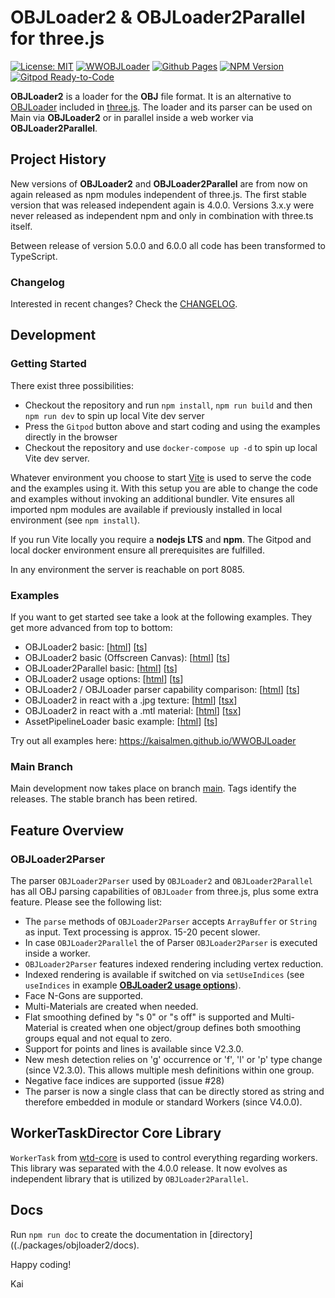# OBJLoader2 & OBJLoader2Parallel for three.js

[![License: MIT](https://img.shields.io/badge/License-MIT-yellow.svg)](https://github.com/kaisalmen/WWOBJLoader/blob/dev/LICENSE)
[![WWOBJLoader](https://github.com/kaisalmen/WWOBJLoader/actions/workflows/actions.yml/badge.svg)](https://github.com/kaisalmen/WWOBJLoader/actions/workflows/actions.yml)
[![Github Pages](https://img.shields.io/badge/GitHub-Pages-blue?logo=github)](https://kaisalmen.github.io/WWOBJLoader)
[![NPM Version](https://img.shields.io/npm/v/wwobjloader2.svg)](https://www.npmjs.com/package/wwobjloader2)
[![Gitpod Ready-to-Code](https://img.shields.io/badge/Gitpod-ready--to--code-blue?logo=gitpod)](https://gitpod.io/#https://github.com/kaisalmen/WWOBJLoader)

**OBJLoader2** is a loader for the **OBJ** file format. It is an alternative to [OBJLoader](https://github.com/mrdoob/three.js/blob/dev/examples/jsm/loaders/OBJLoader.js) included in [three.js](https://threejs.org). The loader and its parser can be used on Main via **OBJLoader2** or in parallel inside a web worker via **OBJLoader2Parallel**.

## Project History

New versions of **OBJLoader2** and **OBJLoader2Parallel** are from now on again released as npm modules independent of three.js. The first stable version that was released independent again is 4.0.0. Versions 3.x.y were never released as independent npm and only in combination with three.ts itself.

Between release of version 5.0.0 and 6.0.0 all code has been transformed to TypeScript.

### Changelog

Interested in recent changes? Check the [CHANGELOG](https://github.com/kaisalmen/WWOBJLoader/blob/main/CHANGELOG.md).

## Development

### Getting Started

There exist three possibilities:

* Checkout the repository and run `npm install`, `npm run build` and then `npm run dev` to spin up local Vite dev server
* Press the `Gitpod` button above and start coding and using the examples directly in the browser
* Checkout the repository and use `docker-compose up -d` to spin up local Vite dev server.

Whatever environment you choose to start [Vite](https://vitejs.dev/) is used to serve the code and the examples using it. With this setup you are able to change the code and examples without invoking an additional bundler. Vite ensures all imported npm modules are available if previously installed in local environment (see `npm install`).

If you run Vite locally you require a **nodejs LTS** and **npm**. The Gitpod and local docker environment ensure all prerequisites are fulfilled.

In any environment the server is reachable on port 8085.

### Examples

If you want to get started see take a look at the following examples. They get more advanced from top to bottom:

* OBJLoader2 basic: [[html](https://github.com/kaisalmen/WWOBJLoader/blob/main/packages/examples/obj2_basic.html)] [[ts](https://github.com/kaisalmen/WWOBJLoader/blob/main/packages/examples/src/examples/OBJLoader2BasicExample.ts)]
* OBJLoader2 basic (Offscreen Canvas): [[html](https://github.com/kaisalmen/WWOBJLoader/blob/main/packages/examples/obj2_basic_offscreen.html)] [[ts](https://github.com/kaisalmen/WWOBJLoader/blob/main/packages/examples/src/examples/OBJLoader2BasicExampleOffscreen.ts)]
* OBJLoader2Parallel basic: [[html](https://github.com/kaisalmen/WWOBJLoader/blob/main/packages/examples/obj2parallel_basic.html)] [[ts](https://github.com/kaisalmen/WWOBJLoader/blob/main/packages/examples/src/examples/OBJLoader2ParallelsBasicExample.ts)]
* OBJLoader2 usage options: [[html](https://github.com/kaisalmen/WWOBJLoader/blob/main/packages/examples/obj2_options.html)] [[ts](https://github.com/kaisalmen/WWOBJLoader/blob/main/packages/examples/src/examples/OBJLoader2OptionsExample.ts)]
* OBJLoader2 / OBJLoader parser capability comparison: [[html](https://github.com/kaisalmen/WWOBJLoader/blob/main/packages/examples/obj2_obj_compare.html)] [[ts](https://github.com/kaisalmen/WWOBJLoader/blob/main/packages/examples/src/examples/OBJLoader2OBJLoaderCompareExample.ts)]
* OBJLoader2 in react with a .jpg texture: [[html](https://github.com/kaisalmen/WWOBJLoader/blob/main/packages/examples/obj2_react.html)] [[tsx](https://github.com/kaisalmen/WWOBJLoader/blob/main/packages/examples/src/examples/ReactExample.tsx)]
* OBJLoader2 in react with a .mtl material: [[html](https://github.com/kaisalmen/WWOBJLoader/blob/main/packages/examples/obj2_react-mtl.html)] [[tsx](https://github.com/kaisalmen/WWOBJLoader/blob/main/packages/examples/src/examples/ReactExampleMtl.tsx)]
* AssetPipelineLoader basic example: [[html](https://github.com/kaisalmen/WWOBJLoader/blob/main/packages/examples/assetpipeline.html)] [[ts](https://github.com/kaisalmen/WWOBJLoader/blob/main/packages/examples/src/examples/AssetPipelineLoaderExample.ts)]

Try out all examples here: <https://kaisalmen.github.io/WWOBJLoader>

### Main Branch

Main development now takes place on branch [main](https://github.com/kaisalmen/WWOBJLoader/tree/main). Tags identify the releases. The stable branch has been retired.

## Feature Overview

### OBJLoader2Parser

The parser `OBJLoader2Parser` used by `OBJLoader2` and `OBJLoader2Parallel` has all OBJ parsing capabilities of `OBJLoader` from three.js, plus some extra feature. Please see the following list:

* The `parse` methods of `OBJLoader2Parser` accepts `ArrayBuffer` or `String` as input. Text processing is approx. 15-20 pecent slower.
* In case `OBJLoader2Parallel` the of Parser `OBJLoader2Parser` is executed inside a worker.
* `OBJLoader2Parser` features indexed rendering including vertex reduction.
* Indexed rendering is available if switched on via `setUseIndices` (see `useIndices` in example **[OBJLoader2 usage options](https://github.com/kaisalmen/WWOBJLoader/blob/main/packages/examples/src/examples/OBJLoader2OptionsExample.ts#L63)**).
* Face N-Gons are supported.
* Multi-Materials are created when needed.
* Flat smoothing defined by "s 0" or "s off" is supported and Multi-Material is created when one object/group defines both smoothing groups equal and not equal to zero.
* Support for points and lines is available since V2.3.0.
* New mesh detection relies on 'g' occurrence or 'f', 'l' or 'p' type change (since V2.3.0). This allows multiple mesh definitions within one group.
* Negative face indices are supported (issue #28)
* The parser is now a single class that can be directly stored as string and therefore embedded in module or standard Workers (since V4.0.0).

## WorkerTaskDirector Core Library

`WorkerTask` from [wtd-core](https://github.com/kaisalmen/wtd/tree/main/packages/wtd-core) is used to control everything regarding workers. This library was separated with the 4.0.0 release. It now evolves as independent library that is utilized by `OBJLoader2Parallel`.

## Docs

Run `npm run doc` to create the documentation in [directory]((./packages/objloader2/docs).

Happy coding!

Kai

